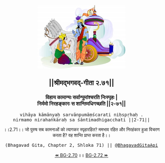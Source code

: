 <center><img src="../../asset/BG.png" alt="#API #bhagavadgitaapi #slok #nodejs #js #api #gitaapi #krishna #hinduism #vedic #ISKCON #shreemadbhagavadgita #technology"/>
<h2>||श्रीमद्‍भगवद्‍-गीता २.७१||</h2>
<h3>विहाय कामान्यः सर्वान्पुमांश्चरति निःस्पृहः |<br/>निर्ममो निरहङ्कारः स शान्तिमधिगच्छति ||२-७१||</h3>
<pre>vihāya kāmānyaḥ sarvānpumāṃścarati niḥspṛhaḥ .<br/>nirmamo nirahaṅkāraḥ sa śāntimadhigacchati ||2-71||</pre>
<p>।।2.71।। जो पुरुष सब कामनाओं को त्यागकर स्पृहारहित? ममभाव रहित और निरहंकार हुआ विचरण करता है? वह शान्ति प्राप्त करता है।।</p>
<pre>(Bhagavad Gita, Chapter 2, Shloka 71) || <a href="https://twitter.com/bhagavadgitaapi">@BhagavadGitaApi</a></pre><a href="../../2/70">⏪  BG-2.70</a><b>        ।।        </b><a href="../../2/72">BG-2.72  ⏩</a></center>